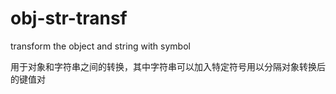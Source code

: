 # obj-str-transf
transform the object and string with symbol

用于对象和字符串之间的转换，其中字符串可以加入特定符号用以分隔对象转换后的键值对